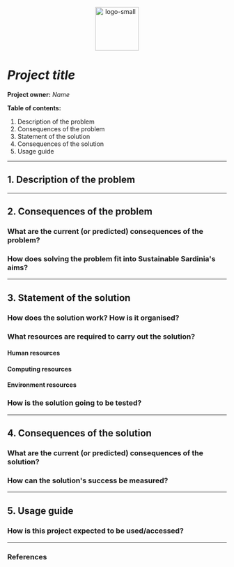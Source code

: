 <p align="center">
    <img src="https://github.com/sustainablesardinia/manifesto/raw/master/logo-with-name-small.png" alt="logo-small" width="100px" border="0">
</p>

# _Project title_

**Project owner:** _Name_


**Table of contents:**

1. Description of the problem
2. Consequences of the problem
3. Statement of the solution
4. Consequences of the solution
5. Usage guide


-------------------------------------------------------------------------------
## 1. Description of the problem

<!--
> “Do not propose solutions until the problem has been discussed as thoroughly
> as possible without suggesting any.”
>
> -- Norman R. F. Maier

Describe the problem here. You can use charts and images, but you should focus
on the problem, not the solution.
-->


-------------------------------------------------------------------------------
## 2. Consequences of the problem

### What are the current (or predicted) consequences of the problem?

### How does solving the problem fit into Sustainable Sardinia's aims?


-------------------------------------------------------------------------------
## 3. Statement of the solution

### How does the solution work? How is it organised?
<!-- Use a block diagram, but keep it simple and clear. No UML needed here. -->

### What resources are required to carry out the solution?

#### Human resources 
<!-- Man years for development, testing, maintenance, ... -->

#### Computing resources 
<!-- Technologies, use of servers, .... -->

#### Environment resources 
<!-- Please give an estimate of the impact of your solution in terms of emissions. -->

### How is the solution going to be tested?
<!-- Provide as many details as possible. -->

-------------------------------------------------------------------------------
## 4. Consequences of the solution 

### What are the current (or predicted) consequences of the solution?

### How can the solution's success be measured?


-------------------------------------------------------------------------------
## 5. Usage guide

### How is this project expected to be used/accessed?
<!-- If possible, provide some steps to guide a prospective user or tester -->


-------------------------------------------------------------------------------
### References
